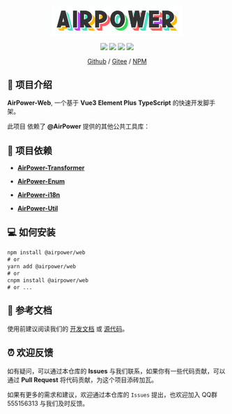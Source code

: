 <p align="center">
  <img width="300" src="assets/airpower-bg.svg"/>
</p>

<p align="center">
  <img src="https://svg.hamm.cn?key=Lang&value=TypeScript&bg=green"/>
  <img src="https://svg.hamm.cn?key=Build&value=Vite"/>
  <img src="https://svg.hamm.cn?key=Base&value=Vue3"/>
  <img src="https://svg.hamm.cn?key=UI&value=ElementPlus"/>
</p>

<p align="center">
<a href="https://github.com/AirPowerTeam/AirPower-Web">Github</a> /
<a href="https://gitee.com/air-power/AirPower-Web">Gitee</a> /
<a href="https://www.npmjs.com/package/@airpower/web">NPM</a>
</p>

## 🎉 项目介绍

**AirPower-Web**, 一个基于 **Vue3** **Element Plus** **TypeScript** 的快速开发脚手架。

此项目 依赖了 **@AirPower** 提供的其他公共工具库：

## 🚗 项目依赖

- **[AirPower-Transformer](https://github.com/AirPowerTeam/AirPower-Transformer)**

- **[AirPower-Enum](https://github.com/AirPowerTeam/AirPower-Enum)**

- **[AirPower-i18n](https://github.com/AirPowerTeam/AirPower-i18n)**

- **[AirPower-Util](https://github.com/AirPowerTeam/AirPower-Util)**

## 💻 如何安装

```shell
npm install @airpower/web
# or
yarn add @airpower/web
# or
cnpm install @airpower/web
# or ...
```

## 📖 参考文档

使用前建议阅读我们的 [开发文档](./docs/README.md) 或 [源代码](./src)。

## ⏰ 欢迎反馈

如有疑问，可以通过本仓库的 **Issues** 与我们联系，如果你有一些代码贡献，可以通过 **Pull Request** 将代码贡献，为这个项目添砖加瓦。

如果有更多的需求和建议，欢迎通过本仓库的 `Issues` 提出，也欢迎加入 QQ群 555156313 与我们及时反馈。
